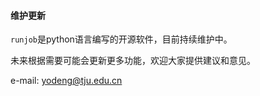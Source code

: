 #### 维护更新

`runjob`是python语言编写的开源软件，目前持续维护中。

未来根据需要可能会更新更多功能，欢迎大家提供建议和意见。

e-mail:  yodeng@tju.edu.cn

